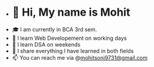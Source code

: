 

- <h1>👋 Hi, My name is Mohit</h1>
- 🎓 I am currently in BCA 3rd sem.
- 🌱 I learn Web Developement on working days
- 🌱 I learn DSA on weekends
- 💞️ I share everything I have learned in both fields
- 📫 You can reach me via @mohitsoni9731@gmail.com

